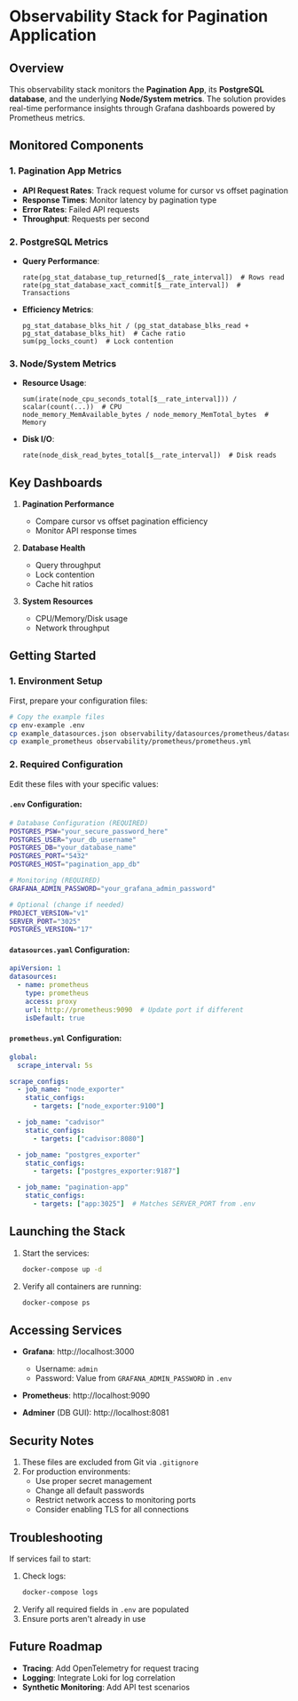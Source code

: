 # Observability Stack for Pagination Application

## Overview

This observability stack monitors the **Pagination App**, its **PostgreSQL database**, and the underlying **Node/System metrics**. The solution provides real-time performance insights through Grafana dashboards powered by Prometheus metrics.

## Monitored Components

### 1. Pagination App Metrics
- **API Request Rates**: Track request volume for cursor vs offset pagination
- **Response Times**: Monitor latency by pagination type
- **Error Rates**: Failed API requests
- **Throughput**: Requests per second

### 2. PostgreSQL Metrics
- **Query Performance**:
  ```promql
  rate(pg_stat_database_tup_returned[$__rate_interval])  # Rows read
  rate(pg_stat_database_xact_commit[$__rate_interval])  # Transactions
  ```
- **Efficiency Metrics**:
  ```promql
  pg_stat_database_blks_hit / (pg_stat_database_blks_read + pg_stat_database_blks_hit)  # Cache ratio
  sum(pg_locks_count)  # Lock contention
  ```

### 3. Node/System Metrics
- **Resource Usage**:
  ```promql
  sum(irate(node_cpu_seconds_total[$__rate_interval])) / scalar(count(...))  # CPU
  node_memory_MemAvailable_bytes / node_memory_MemTotal_bytes  # Memory
  ```
- **Disk I/O**:
  ```promql
  rate(node_disk_read_bytes_total[$__rate_interval])  # Disk reads
  ```

## Key Dashboards

1. **Pagination Performance**
   - Compare cursor vs offset pagination efficiency
   - Monitor API response times

2. **Database Health**
   - Query throughput
   - Lock contention
   - Cache hit ratios

3. **System Resources**
   - CPU/Memory/Disk usage
   - Network throughput

## Getting Started

### 1. Environment Setup

First, prepare your configuration files:

```bash
# Copy the example files
cp env-example .env
cp example_datasources.json observability/datasources/prometheus/datasources.yaml
cp example_prometheus observability/prometheus/prometheus.yml
```

### 2. Required Configuration

Edit these files with your specific values:

#### `.env` Configuration:
```bash
# Database Configuration (REQUIRED)
POSTGRES_PSW="your_secure_password_here"
POSTGRES_USER="your_db_username"
POSTGRES_DB="your_database_name"
POSTGRES_PORT="5432"
POSTGRES_HOST="pagination_app_db"

# Monitoring (REQUIRED)
GRAFANA_ADMIN_PASSWORD="your_grafana_admin_password"

# Optional (change if needed)
PROJECT_VERSION="v1"
SERVER_PORT="3025"
POSTGRES_VERSION="17"
```

#### `datasources.yaml` Configuration:
```yaml
apiVersion: 1
datasources:
  - name: prometheus
    type: prometheus
    access: proxy
    url: http://prometheus:9090  # Update port if different
    isDefault: true
```

#### `prometheus.yml` Configuration:
```yaml
global:
  scrape_interval: 5s

scrape_configs:
  - job_name: "node_exporter"
    static_configs:
      - targets: ["node_exporter:9100"]

  - job_name: "cadvisor"
    static_configs:
      - targets: ["cadvisor:8080"]

  - job_name: "postgres_exporter"
    static_configs:
      - targets: ["postgres_exporter:9187"]

  - job_name: "pagination-app"
    static_configs:
      - targets: ["app:3025"]  # Matches SERVER_PORT from .env
```

## Launching the Stack

1. Start the services:
   ```bash
   docker-compose up -d
   ```

2. Verify all containers are running:
   ```bash
   docker-compose ps
   ```

## Accessing Services

- **Grafana**: http://localhost:3000
  - Username: `admin`
  - Password: Value from `GRAFANA_ADMIN_PASSWORD` in `.env`

- **Prometheus**: http://localhost:9090
- **Adminer** (DB GUI): http://localhost:8081

## Security Notes

1. These files are excluded from Git via `.gitignore`
2. For production environments:
   - Use proper secret management
   - Change all default passwords
   - Restrict network access to monitoring ports
   - Consider enabling TLS for all connections

## Troubleshooting

If services fail to start:
1. Check logs:
   ```bash
   docker-compose logs
   ```
2. Verify all required fields in `.env` are populated
3. Ensure ports aren't already in use

## Future Roadmap

- **Tracing**: Add OpenTelemetry for request tracing
- **Logging**: Integrate Loki for log correlation
- **Synthetic Monitoring**: Add API test scenarios
